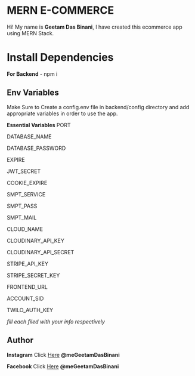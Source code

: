 # MERN E-COMMERCE 

Hi! My name is **Geetam Das Binani**, I have created this ecommerce app using MERN Stack.

# Install Dependencies

**For Backend** - npm i

## Env Variables

Make Sure to Create a config.env file in backend/config directory and add appropriate variables in order to use the app.

**Essential Variables**
PORT

DATABASE_NAME

DATABASE_PASSWORD

EXPIRE

JWT_SECRET

COOKIE_EXPIRE

SMPT_SERVICE

SMPT_PASS

SMPT_MAIL

CLOUD_NAME

CLOUDINARY_API_KEY

CLOUDINARY_API_SECRET

STRIPE_API_KEY

STRIPE_SECRET_KEY

FRONTEND_URL

ACCOUNT_SID

TWILO_AUTH_KEY

_fill each filed with your info respectively_

## Author

**Instagram** Click [Here](https://www.instagram.com/_g.e.e.t.a.m_/?hl=en)  **@meGeetamDasBinani**

**Facebook** Click [Here](https://www.facebook.com/geetamdas.binani.1/) **@meGeetamDasBinani**
